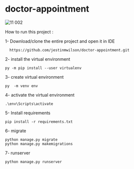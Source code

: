 # doctor-appointment


![11 002](https://user-images.githubusercontent.com/80836634/135972020-bd5f1499-de92-4715-a9ee-0f3892105bc9.png)



How to run this project :

1- Download/clone the entire project and open it in IDE

      https://github.com/jestinmwilson/doctor-appointment.git
 
2- install the virtual environment

    py -m pip install --user virtualenv

3- create virtual environment
   
    py  -m venv env

4- activate the virtual environment
        
    .\env\Scripts\activate
    
5- Install requirements
   
    pip install -r requirements.txt

6- migrate 
   
    python manage.py migrate
    python manage.py makemigrations
7- runserver

    python manage.py runserver
